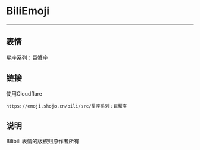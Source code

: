 # BiliEmoji
---
## 表情
星座系列：巨蟹座
## 链接
使用Cloudflare
```
https://emoji.shojo.cn/bili/src/星座系列：巨蟹座
```
## 说明
Bilibili 表情的版权归原作者所有

